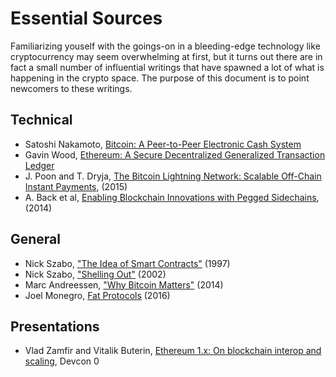 
# Essential Sources
Familiarizing youself with the goings-on in a bleeding-edge technology like cryptocurrency may seem overwhelming at first, but it turns out there are in fact a small number of influential writings that have spawned a lot of what is happening in the crypto space.  The purpose of this document is to point newcomers to these writings.


## Technical
- Satoshi Nakamoto, [Bitcoin: A Peer-to-Peer Electronic Cash System](https://bitcoin.org/bitcoin.pdf)
- Gavin Wood, [Ethereum: A Secure Decentralized Generalized Transaction Ledger](https://ethereum.github.io/yellowpaper/paper.pdf)
- J. Poon and T. Dryja, [The Bitcoin Lightning Network: Scalable Off-Chain Instant Payments](https://lightning.network/lightning-network-paper.pdf), (2015)
- A. Back et al, [Enabling Blockchain Innovations with Pegged Sidechains](https://blockstream.com/sidechains.pdf), (2014)

## General

- Nick Szabo, ["The Idea of Smart Contracts"](https://nakamotoinstitute.org/the-idea-of-smart-contracts/) (1997)
- Nick Szabo, ["Shelling Out"](https://nakamotoinstitute.org/shelling-out/) (2002)
- Marc Andreessen, ["Why Bitcoin Matters"](https://dealbook.nytimes.com/2014/01/21/why-bitcoin-matters/
) (2014)
- Joel Monegro, [Fat Protocols](https://www.usv.com/writing/2016/08/fat-protocols/) (2016)

## Presentations

- Vlad Zamfir and Vitalik Buterin, [Ethereum 1.x: On blockchain interop and scaling](https://youtu.be/fwEsXBDFk6c), Devcon 0
